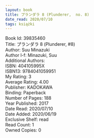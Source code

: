 ```yaml
---
layout: book
title: プランダラ 8 (Plunderer,  no. 8)
date_read: 2020/07/10
tags: książki
---
```


Book Id: 39835460<br />
Title: プランダラ 8 (Plunderer, #8)<br />
Author: Suu Minazuki<br />
Author l-f: Minazuki, Suu<br />
Additional Authors: <br />
ISBN: 404105995X<br />
ISBN13: 9784041059951<br />
My Rating: 3<br />
Average Rating: 4.00<br />
Publisher: KADOKAWA<br />
Binding: Paperback<br />
Number of Pages: 188<br />
Year Published: 2017<br />
Date Read: 2020/07/10<br />
Date Added: 2020/06/19<br />
Exclusive Shelf: read<br />
Read Count: 1<br />
Owned Copies: 0<br />


